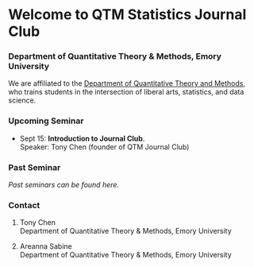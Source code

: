 # Welcome to QTM Statistics Journal Club

### Department of Quantitative Theory & Methods, Emory University

We are affiliated to the [Department of Quantitative Theory and Methods](http://quantitative.emory.edu/), who trains students in the intersection of liberal arts, statistics, and data science.

### Upcoming Seminar

- Sept 15: **Introduction to Journal Club**. <br /> 
Speaker: Tony Chen (founder of QTM Journal Club)

### Past Seminar

_Past seminars can be found here_.

### Contact

1. Tony Chen <br />
Department of Quantitative Theory & Methods, Emory University

2. Areanna Sabine <br />
Department of Quantitative Theory & Methods, Emory University


